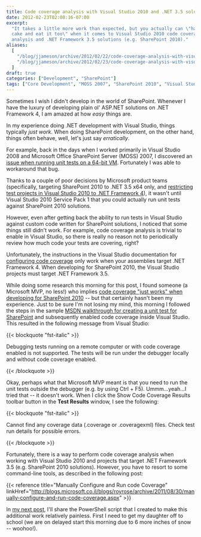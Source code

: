 ```yaml
---
title: Code coverage analysis with Visual Studio 2010 and .NET 3.5 solutions (e.g. SharePoint 2010)
date: 2012-02-23T02:08:16-07:00
excerpt:
  "It takes a little more work than expected, but you actually can \"have your
  cake and eat it too\" when it comes to Visual Studio 2010 code coverage
  analysis and .NET Framework 3.5 solutions (e.g. SharePoint 2010)."
aliases:
  [
    "/blog/jjameson/archive/2012/02/22/code-coverage-analysis-with-visual-studio-2010-and-net-3.aspx",
    "/blog/jjameson/archive/2012/02/23/code-coverage-analysis-with-visual-studio-2010-and-net-3.aspx",
  ]
draft: true
categories: ["Development", "SharePoint"]
tags: ["Core Development", "MOSS 2007", "SharePoint 2010", "Visual Studio"]
---
```


Sometimes I wish I didn't develop in the world of SharePoint. Whenever I have
the luxury of developing plain ol' ASP.NET solutions on .NET Framework 4, I am
amazed at how _easy_ things are.

In my experience doing .NET development with Visual Studio, things typically
_just work_. When doing SharePoint development, on the other hand, things often
behave, well, let's just say _erratically_.

For example, back in the days when I worked primarily in Visual Studio 2008 and
Microsoft Office SharePoint Server (MOSS) 2007, I discovered an
[issue when running unit tests on a 64-bit VM](/blog/jjameson/2009/10/08/web-application-at-could-not-be-found-error-on-moss-2007-x64).
Fortunately I was able to workaround that bug.

Thanks to a couple of poor decisions by Microsoft product teams (specifically,
targeting SharePoint 2010 to .NET 3.5 x64 only, and
[restricting test projects in Visual Studio 2010 to .NET Framework 4](/blog/jjameson/2010/04/28/test-projects-in-visual-studio-2010-must-target-net-framework-4)),
it wasn't until Visual Studio 2010 Service Pack 1 that you could actually run
unit tests against SharePoint 2010 solutions.

However, even after getting back the ability to run tests in Visual Studio
against custom code written for SharePoint solutions, I noticed that some things
still didn't work. For example, code coverage analysis is trivial to enable in
Visual Studio, so there is really no reason not to periodically review how much
code your tests are covering, right?

Unfortunately, the instructions in the Visual Studio documentation for
[configuring code coverage](http://msdn.microsoft.com/en-us/library/dd504821.aspx)
only work when your assemblies target .NET Framework 4. When developing for
SharePoint 2010, the Visual Studio projects must target .NET Framework 3.5.

While doing some research this morning for this post, I found someone (a
Microsoft MVP, no less!) who implies
[code coverage "just works" when developing for SharePoint 2010](https://msmvps.com/blogs/sundar_narasiman/archive/2011/11/16/enabling-code-coverage-for-sharepoint-2010-automated-unit-tests.aspx)
-- but that certainly hasn't been my experience. Just to be sure I'm not losing
my mind, this morning I followed the steps in the sample
[MSDN walkthrough for creating a unit test for SharePoint](http://msdn.microsoft.com/en-us/library/gg599006.aspx)
and subsequently enabled code coverage inside Visual Studio. This resulted in
the following message from Visual Studio:

{{< blockquote "fst-italic" >}}

Debugging tests running on a remote computer or with code coverage enabled is
not supported. The tests will be run under the debugger locally and without code
coverage enabled.

{{< /blockquote >}}

Okay, perhaps what that Microsoft MVP meant is that you need to run the unit
tests outside the debugger (e.g. by using Ctrl + F5). Ummm...yeah...I tried that
-- it doesn't work. When I click the Show Code Coverage Results toolbar button
in the **Test Results** window, I see the following:

{{< blockquote "fst-italic" >}}

Cannot find any coverage data (.coverage or .coveragexml) files. Check test run
details for possible errors.

{{< /blockquote >}}

Fortunately, there is a way to perform code coverage analysis when working with
Visual Studio 2010 and projects that target .NET Framework 3.5 (e.g. SharePoint
2010 solutions). However, you have to resort to some command-line tools, as
described in the following post:

{{< reference title="Manually Configure and Run code Coverage"
linkHref="http://blogs.microsoft.co.il/blogs/royrose/archive/2011/08/30/manually-configure-and-run-code-coverage.aspx" >}}

In
[my next post](/blog/jjameson/2012/02/23/use-powershell-to-alleviate-the-pain-of-code-coverage-analysis),
I'll share the PowerShell script that I created to make this additional work
relatively painless. First I need to get my daughter off to school (we are on
delayed start this morning due to 6 more inches of snow -- woohoo!).
